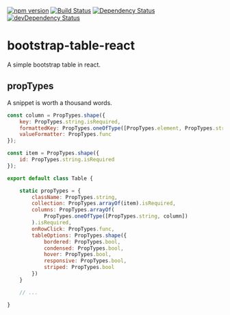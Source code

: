 [![npm version](https://badge.fury.io/js/bootstrap-table-react.svg)](https://badge.fury.io/js/bootstrap-table-react)
[![Build Status](https://travis-ci.org/staticdeploy/bootstrap-table-react.svg?branch=master)](https://travis-ci.org/staticdeploy/bootstrap-table-react)
[![Dependency Status](https://david-dm.org/staticdeploy/bootstrap-table-react.svg)](https://david-dm.org/staticdeploy/bootstrap-table-react)
[![devDependency Status](https://david-dm.org/staticdeploy/bootstrap-table-react/dev-status.svg)](https://david-dm.org/staticdeploy/bootstrap-table-react#info=devDependencies)

# bootstrap-table-react

A simple bootstrap table in react.

## propTypes

A snippet is worth a thousand words.

```js
const column = PropTypes.shape({
    key: PropTypes.string.isRequired,
    formattedKey: PropTypes.oneOfType([PropTypes.element, PropTypes.string]),
    valueFormatter: PropTypes.func
});

const item = PropTypes.shape({
    id: PropTypes.string.isRequired
});

export default class Table {

    static propTypes = {
        className: PropTypes.string,
        collection: PropTypes.arrayOf(item).isRequired,
        columns: PropTypes.arrayOf(
            PropTypes.oneOfType([PropTypes.string, column])
        ).isRequired,
        onRowClick: PropTypes.func,
        tableOptions: PropTypes.shape({
            bordered: PropTypes.bool,
            condensed: PropTypes.bool,
            hover: PropTypes.bool,
            responsive: PropTypes.bool,
            striped: PropTypes.bool
        })
    }

    // ...

}
```
